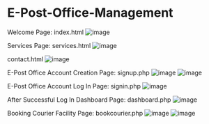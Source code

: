 # E-Post-Office-Management
Welcome Page:	index.html
![image](https://github.com/govardhan666/E-Post-Office-Management/assets/71170706/3d79c185-f4d0-4271-b1f4-df42020dff2b)

Services Page: services.html
![image](https://github.com/govardhan666/E-Post-Office-Management/assets/71170706/f5c5e951-6876-4408-8539-2a70b6bcc6f1)

contact.html
![image](https://github.com/govardhan666/E-Post-Office-Management/assets/71170706/c34eddaf-d651-4018-a343-18cfea11b98a)

E-Post Office Account Creation Page: signup.php
![image](https://github.com/govardhan666/E-Post-Office-Management/assets/71170706/357503d4-1821-4a6d-a8bc-71e56311cbfa)
![image](https://github.com/govardhan666/E-Post-Office-Management/assets/71170706/dcf2bc04-ca5e-4d44-a12e-b17365c98e18)

E-Post Office Account Log In Page: signin.php
![image](https://github.com/govardhan666/E-Post-Office-Management/assets/71170706/cbd0f86c-d716-445f-b353-e9d9a452f1f0)

After Successful Log In Dashboard Page: dashboard.php
![image](https://github.com/govardhan666/E-Post-Office-Management/assets/71170706/d1170cf2-547d-4054-b7b7-1bde85121280)

Booking Courier Facility Page: bookcourier.php
![image](https://github.com/govardhan666/E-Post-Office-Management/assets/71170706/5603985c-8334-4e09-892a-2916de237be3)
![image](https://github.com/govardhan666/E-Post-Office-Management/assets/71170706/c1d372e6-adda-40c5-a9da-e9ff5936dc40)
